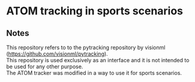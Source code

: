 # ATOM tracking in sports scenarios

## Notes
This repository refers to to the pytracking repository by visionml (https://github.com/visionml/pytracking).  
This repository is used exclusively as an interface and it is not intended to be used for any other purpose.  
The ATOM tracker was modified in a way to use it for sports scenarios.   

